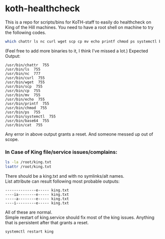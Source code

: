 # koth-healthcheck
This is a repo for scripts/bins for KoTH-staff to easily do healthcheck on King of the Hill machines.
You need to have a root shell on machine to try the following codes.


```sh
which chattr ls nc curl wget scp cp mv echo printf chmod ps systemctl base64 cat | while read line; do echo -n "$line  "; stat -c "%a" $line; done
```  
(Feel free to add more binaries to it, I think I've missed a lot.)
Expected Output:  
```log
/usr/bin/chattr  755
/usr/bin/ls  755
/usr/bin/nc  777
/usr/bin/curl  755
/usr/bin/wget  755
/usr/bin/scp  755
/usr/bin/cp  755
/usr/bin/mv  755
/usr/bin/echo  755
/usr/bin/printf  755
/usr/bin/chmod  755
/usr/bin/ps  755
/usr/bin/systemctl  755
/usr/bin/base64  755
/usr/bin/cat  755
```
Any error in above output grants a reset. And someone messed up out of scope.

### In Case of King file/service issues/complains:
```sh
ls -la /root/king.txt
lsattr /root/king.txt
```
There should be a king.txt and with no symlinks/alt names.  
List attribute can result following most probable outputs:
```log
--------------e----- king.txt
----ia--------e----- king.txt
-----a--------e----- king.txt
----i---------e----- king.txt
```
All of these are normal.   
Simple restart of king.service should fix most of the king issues. Anything that is persistent after that grants a reset.  
```sh
systemctl restart king
```
